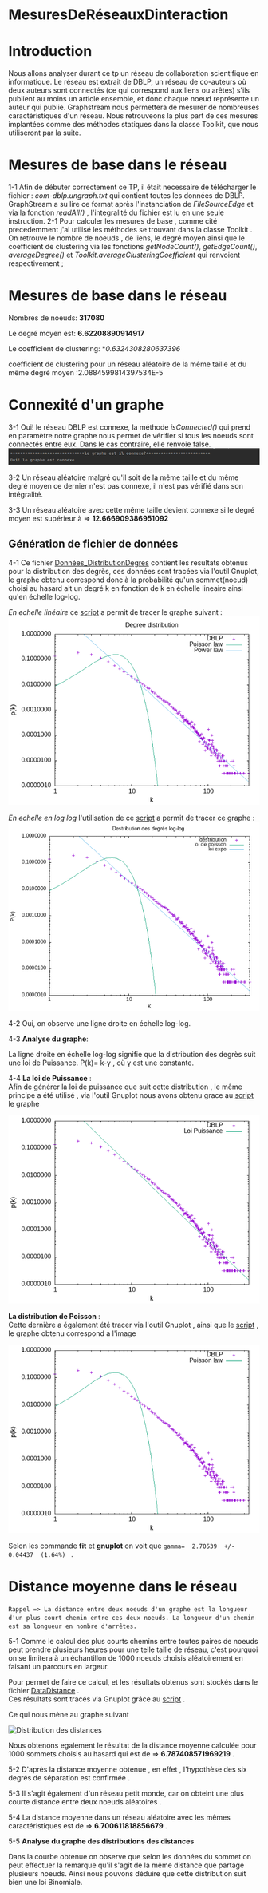 # MesuresDeRéseauxDinteraction

# Introduction

Nous allons analyser durant ce tp un réseau de collaboration scientifique en informatique.
Le réseau est extrait de DBLP, un réseau de co-auteurs où deux auteurs sont connectés (ce qui correspond aux liens ou arêtes) s'ils publient au moins un article ensemble, et donc chaque noeud représente un auteur qui publie.
Graphstream nous permettera de mesurer de nombreuses caractéristiques d'un réseau. Nous retrouveons la plus part de ces mesures implantées comme des méthodes statiques dans la classe Toolkit, que nous utiliseront par la suite.

# Mesures de base dans le réseau

1-1 Afin de débuter correctement ce TP, il était necessaire de télécharger le fichier : _com-dblp.ungraph.txt_  qui contient toutes les données de DBLP.  GraphStream a su lire ce format après l'instanciation de *FileSourceEdge* et via la fonction *readAll()* , l'integralité du fichier est lu en une seule instruction.
2-1 Pour calculer les mesures de base , comme cité precedemment j'ai utilisé les méthodes se trouvant dans la classe Toolkit .
On retrouve le nombre de noeuds , de liens, le degré moyen  ainsi que le coefficient de clustering via les fonctions *getNodeCount()*, *getEdgeCount()*, *averageDegree()* et *Toolkit.averageClusteringCoefficient* qui renvoient respectivement ;




# Mesures de base dans le réseau

Nombres de noeuds: **317080**

Le degré moyen est: **6.62208890914917**

Le coefficient de clustering: **0.6324308280637396*

coefficient de clustering pour un réseau aléatoire de la même taille et du même degré moyen :2.0884599814397534E-5 

# Connexité d'un graphe 

3-1 Oui! le réseau DBLP est connexe, la méthode *isConnected()* qui prend en paramètre notre graphe nous permet de vérifier si tous les noeuds sont connectés entre eux.
Dans le cas contraire,  elle renvoie false. </br>
![PLOT](./ressources/connexe.png)


3-2 Un réseau aléatoire malgré qu'il soit de la même taille et du même degré moyen ce dernier n'est pas connexe, il n'est pas vérifié dans son intégralité. </br>

3-3 Un réseau aléatoire avec cette même taille devient connexe si le degré moyen est supérieur à => **12.666909386951092** </br>


## Génération de fichier de données 


4-1 Ce fichier [Données_DistributionDegres](./ressources/donnee_distribution_des_degres.dat) contient les resultats obtenus pour la distribution des degrès, ces données sont tracées via l'outil Gnuplot, le graphe obtenu correspond donc à la probabilité qu'un sommet(noeud) choisi au hasard ait un degré k en fonction de k en échelle lineaire ainsi qu'en échelle log-log.  </br>

*En echelle linéaire* ce [script](./ressources/plot_dd.gnu) a permit de tracer le graphe suivant :
![distribution des degres](./ressources/dd_dblp.png)

*En echelle en log log* l'utilisation de ce [script](./ressources/plot_log_log.gnu) a permit de tracer ce graphe :
![distribution des degres en log](./ressources/destributionDegre_log_log.png)


4-2 Oui, on observe une ligne droite en échelle log-log. </br>

4-3 **Analyse du graphe**: </br>

La ligne droite en échelle log-log signifie que la distribution des degrès suit une loi de Puissance.
P(k)= k-γ , où γ est une constante. </br>

4-4 **La loi de Puissance** : </br>
Afin de générer la loi de puissance que suit cette distribution , le même principe a été utilisé , via l'outil Gnuplot nous avons obtenu  grace au [script](./ressources/tracerPuissance.gnu) le graphe

![graphe de la loi de puissance](./ressources/loiPuissance.png)

**La distribution de Poisson** : </br>
Cette dernière a également été tracer via l'outil Gnuplot , ainsi que le [script](./ressources/tracerPoisson.gnu) , le graphe obtenu correspond a l'image

![graphe de la loi de Poisson](./ressources/poisson.png)  </br>

Selon les commande **fit** et **gnuplot** on voit  que `gamma=  2.70539  +/- 0.04437  (1.64%) `  .  </br>

# Distance moyenne dans le réseau  </br>

`Rappel => La distance entre deux noeuds d'un graphe est la longueur d'un plus court chemin entre ces deux noeuds. La longueur d'un chemin est sa longueur en nombre d'arrêtes. ` </br>

5-1 Comme le calcul des plus courts chemins entre toutes paires de noeuds peut prendre plusieurs heures pour une telle taille de réseau, c'est pourquoi on se limitera  à un échantillon de 1000 noeuds choisis aléatoirement  en faisant un parcours en largeur. </br>

Pour permet de faire ce calcul, et les résultats obtenus sont stockés dans le fichier  [DataDistance](/dataDistance.dat) . </br>
Ces résultats sont tracés via Gnuplot grâce au [script](/tracer_distribution_distances.gnuplot) . </br>

Ce qui nous mène au graphe suivant

![Distribution des distances ](/Distance.png)


Nous obtenons egalement le résultat de la distance moyenne calculée pour 1000 sommets choisis au hasard qui est de => **6.787408571969219** . </br>

5-2 D'après la distance moyenne obtenue , en effet , l'hypothèse des six degrés de séparation est confirmée . </br>

5-3 Il s'agit également d'un réseau petit monde, car on obteint une plus courte distance entre deux noeuds aléatoires . </br>

5-4 La distance moyenne dans un réseau aléatoire avec les mêmes caractéristiques est de => **6.700611818856679** .</br>

5-5 **Analyse du graphe des distributions des distances** </br>

Dans la courbe obtenue on observe que selon les données du sommet on peut effectuer la remarque qu'il s'agit de la même distance que partage plusieurs noeuds.
Ainsi nous pouvons déduire que cette distribution suit bien une loi Binomiale. </br>